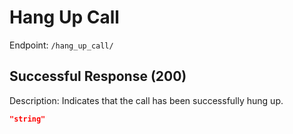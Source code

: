 # Hang Up Call

Endpoint: `/hang_up_call/`

## Successful Response (200)

Description: Indicates that the call has been successfully hung up.

```json
"string"
